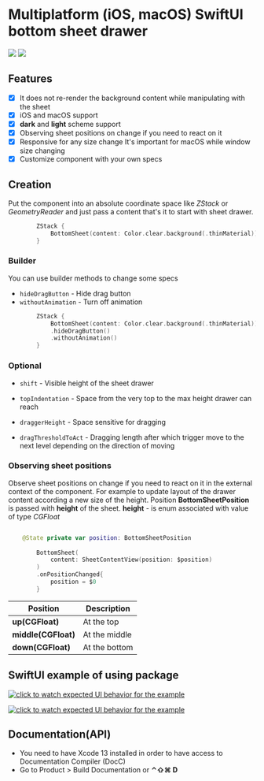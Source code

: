 # Multiplatform (iOS, macOS) SwiftUI bottom sheet drawer

[![](https://img.shields.io/endpoint?url=https%3A%2F%2Fswiftpackageindex.com%2Fapi%2Fpackages%2FThe-Igor%2Fswiftui-bottom-sheet-drawer%2Fbadge%3Ftype%3Dswift-versions)](https://swiftpackageindex.com/The-Igor/swiftui-bottom-sheet-drawer)
[![](https://img.shields.io/endpoint?url=https%3A%2F%2Fswiftpackageindex.com%2Fapi%2Fpackages%2FThe-Igor%2Fswiftui-bottom-sheet-drawer%2Fbadge%3Ftype%3Dplatforms)](https://swiftpackageindex.com/The-Igor/swiftui-bottom-sheet-drawer)

 ## Features
- [x] It does not re-render the background content while manipulating with the sheet
- [x] iOS and macOS support
- [x] **dark** and **light** scheme support
- [x] Observing sheet positions on change if you need to react on it
- [x] Responsive for any size change It's important for macOS while window size changing
- [x] Customize component with your own specs

## Creation

Put the component into an absolute coordinate space like *ZStack* or *GeometryReader* and just pass a content that's it to start with sheet drawer.

```swift
        ZStack {
            BottomSheet(content: Color.clear.background(.thinMaterial))
        }
```

### Builder
You can use builder methods to change some specs

* `hideDragButton` - Hide drag button
* `withoutAnimation` - Turn off animation

```swift
        ZStack {
            BottomSheet(content: Color.clear.background(.thinMaterial))
            .hideDragButton()
            .withoutAnimation()
        }
```


### Optional

* `shift` - Visible height of the sheet drawer
* `topIndentation` - Space from the very top to the max height drawer can reach

* `draggerHeight` - Space sensitive for dragging
* `dragThresholdToAct` - Dragging length after which trigger move to the next level depending on the direction of moving



### Observing sheet positions
Observe sheet positions on change if you need to react on it in the external context of the component. For example to update layout of the drawer content according a new size of the height.
Position **BottomSheetPosition** is passed with **height** of the sheet. 
**height** - is enum associated with value of type *CGFloat*

```swift

    @State private var position: BottomSheetPosition
    
        BottomSheet(
            content: SheetContentView(position: $position)
        )
        .onPositionChanged{
            position = $0
        }
```

| Position | Description |
| --- | --- |
|**up(CGFloat)**| At the top |
|**middle(CGFloat)**| At the middle |
|**down(CGFloat)**| At the bottom |

## SwiftUI example of using package

[![click to watch expected UI behavior for the example](https://github.com/The-Igor/swiftui-bottom-sheet-drawer/blob/main/Sources/img/wallet_02.gif)](https://youtu.be/jLu7gbzGXTo)

[![click to watch expected UI behavior for the example](https://github.com/The-Igor/swiftui-bottom-sheet-drawer/blob/main/Sources/img/wallet_01.png)](https://youtu.be/jLu7gbzGXTo)



## Documentation(API)
- You need to have Xcode 13 installed in order to have access to Documentation Compiler (DocC)
- Go to Product > Build Documentation or **⌃⇧⌘ D**

